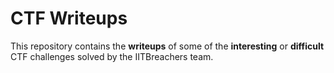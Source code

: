 # CTF Writeups

This repository contains the **writeups** of some of the **interesting** or **difficult** CTF challenges solved by the IITBreachers team.
